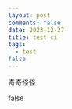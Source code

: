 ```yaml
---
layout: post
comments: false
date: 2023-12-27
title: test ci
tags:
  - test
false
---
```


奇奇怪怪

false